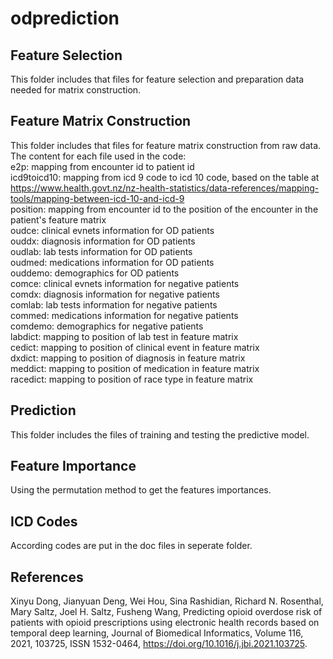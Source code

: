 # odprediction
## Feature Selection
This folder includes that files for feature selection and preparation data needed for matrix construction.
## Feature Matrix Construction
This folder includes that files for feature matrix construction from raw data.\
The content for each file used in the code:\
e2p: mapping from encounter id to patient id\
icd9toicd10: mapping from icd 9 code to icd 10 code, based on the table at https://www.health.govt.nz/nz-health-statistics/data-references/mapping-tools/mapping-between-icd-10-and-icd-9 \
position: mapping from encounter id to the position of the encounter in the patient's feature matrix\
oudce: clinical evnets information for OD patients\
ouddx: diagnosis information for OD patients\
oudlab: lab tests information for OD patients\
oudmed: medications information for OD patients\
ouddemo: demographics for OD patients\
comce: clinical evnets information for negative patients\
comdx: diagnosis information for negative patients\
comlab: lab tests information for negative patients\
commed: medications information for negative patients\
comdemo: demographics for negative patients\
labdict: mapping to position of lab test in feature matrix\
cedict: mapping to position of clinical event in feature matrix\
dxdict: mapping to position of diagnosis in feature matrix\
meddict: mapping to position of medication in feature matrix\
racedict: mapping to position of race type in feature matrix



## Prediction
This folder includes the files of training and testing the predictive model.

## Feature Importance
Using the permutation method to get the features importances.

## ICD Codes
According codes are put in the doc files in seperate folder.

## References
Xinyu Dong, Jianyuan Deng, Wei Hou, Sina Rashidian, Richard N. Rosenthal, Mary Saltz, Joel H. Saltz, Fusheng Wang,
Predicting opioid overdose risk of patients with opioid prescriptions using electronic health records based on temporal deep learning,
Journal of Biomedical Informatics, Volume 116, 2021, 103725, ISSN 1532-0464,
https://doi.org/10.1016/j.jbi.2021.103725.

